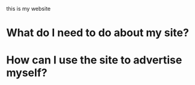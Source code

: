 this is my website

# What do I need to do about my site?

# How can I use the site to advertise myself?
